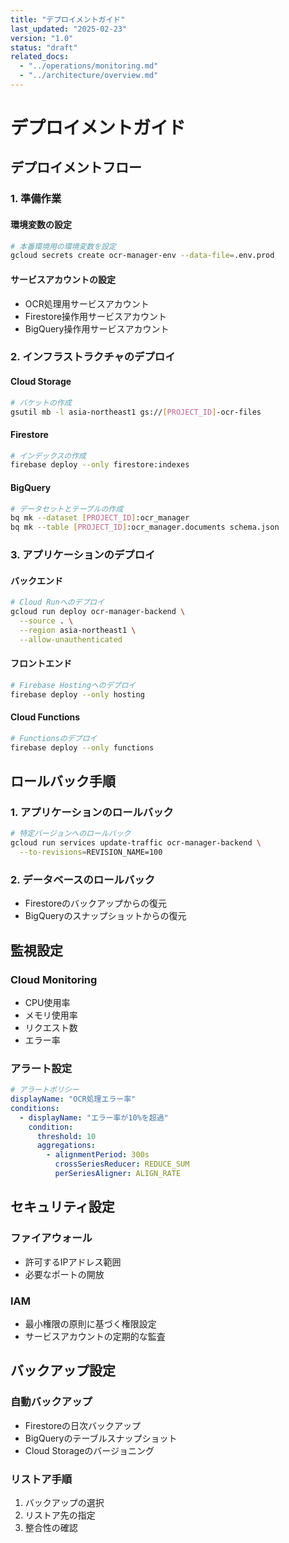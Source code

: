 ```yaml
---
title: "デプロイメントガイド"
last_updated: "2025-02-23"
version: "1.0"
status: "draft"
related_docs:
  - "../operations/monitoring.md"
  - "../architecture/overview.md"
---
```


# デプロイメントガイド

## デプロイメントフロー

### 1. 準備作業

#### 環境変数の設定
```bash
# 本番環境用の環境変数を設定
gcloud secrets create ocr-manager-env --data-file=.env.prod
```

#### サービスアカウントの設定
- OCR処理用サービスアカウント
- Firestore操作用サービスアカウント
- BigQuery操作用サービスアカウント

### 2. インフラストラクチャのデプロイ

#### Cloud Storage
```bash
# バケットの作成
gsutil mb -l asia-northeast1 gs://[PROJECT_ID]-ocr-files
```

#### Firestore
```bash
# インデックスの作成
firebase deploy --only firestore:indexes
```

#### BigQuery
```bash
# データセットとテーブルの作成
bq mk --dataset [PROJECT_ID]:ocr_manager
bq mk --table [PROJECT_ID]:ocr_manager.documents schema.json
```

### 3. アプリケーションのデプロイ

#### バックエンド
```bash
# Cloud Runへのデプロイ
gcloud run deploy ocr-manager-backend \
  --source . \
  --region asia-northeast1 \
  --allow-unauthenticated
```

#### フロントエンド
```bash
# Firebase Hostingへのデプロイ
firebase deploy --only hosting
```

#### Cloud Functions
```bash
# Functionsのデプロイ
firebase deploy --only functions
```

## ロールバック手順

### 1. アプリケーションのロールバック
```bash
# 特定バージョンへのロールバック
gcloud run services update-traffic ocr-manager-backend \
  --to-revisions=REVISION_NAME=100
```

### 2. データベースのロールバック
- Firestoreのバックアップからの復元
- BigQueryのスナップショットからの復元

## 監視設定

### Cloud Monitoring
- CPU使用率
- メモリ使用率
- リクエスト数
- エラー率

### アラート設定
```yaml
# アラートポリシー
displayName: "OCR処理エラー率"
conditions:
  - displayName: "エラー率が10%を超過"
    condition:
      threshold: 10
      aggregations:
        - alignmentPeriod: 300s
          crossSeriesReducer: REDUCE_SUM
          perSeriesAligner: ALIGN_RATE
```

## セキュリティ設定

### ファイアウォール
- 許可するIPアドレス範囲
- 必要なポートの開放

### IAM
- 最小権限の原則に基づく権限設定
- サービスアカウントの定期的な監査

## バックアップ設定

### 自動バックアップ
- Firestoreの日次バックアップ
- BigQueryのテーブルスナップショット
- Cloud Storageのバージョニング

### リストア手順
1. バックアップの選択
2. リストア先の指定
3. 整合性の確認
